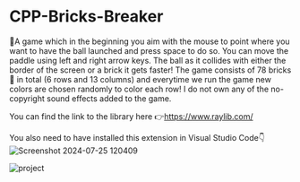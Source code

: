 # CPP-Bricks-Breaker

🚀A game which in the beginning you aim with the mouse to point where you want to have the ball launched and press space to do so.
You can move the paddle using left and right arrow keys. The ball as it collides with either the border of the screen or a brick it gets faster!
The game consists of 78 bricks🧱 in total (6 rows and 13 columns) and everytime we run the game new colors are chosen randomly to color each row!
I do not own any of the no-copyright sound effects added to the game.

You can find the link to the library here 👉https://www.raylib.com/

You also need to have installed this extension in Visual Studio Code👇
![Screenshot 2024-07-25 120409](https://github.com/user-attachments/assets/e067633d-dc1c-4421-ab11-9feae6d8c87a)



![project](https://github.com/user-attachments/assets/66bcd76b-bcb4-46d6-9665-74a1b6dc8ce9)
